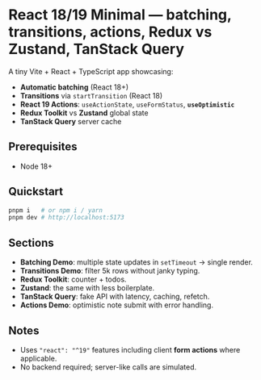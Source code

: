 # React 18/19 Minimal — batching, transitions, actions, Redux vs Zustand, TanStack Query

A tiny Vite + React + TypeScript app showcasing:
- **Automatic batching** (React 18+)
- **Transitions** via `startTransition` (React 18)
- **React 19 Actions**: `useActionState`, `useFormStatus`, **`useOptimistic`**
- **Redux Toolkit** vs **Zustand** global state
- **TanStack Query** server cache

## Prerequisites
- Node 18+

## Quickstart
```bash
pnpm i   # or npm i / yarn
pnpm dev # http://localhost:5173
```

## Sections
- **Batching Demo**: multiple state updates in `setTimeout` → single render.
- **Transitions Demo**: filter 5k rows without janky typing.
- **Redux Toolkit**: counter + todos.
- **Zustand**: the same with less boilerplate.
- **TanStack Query**: fake API with latency, caching, refetch.
- **Actions Demo**: optimistic note submit with error handling.

## Notes
- Uses `"react": "^19"` features including client **form actions** where applicable.
- No backend required; server-like calls are simulated.